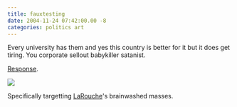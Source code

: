 ```yaml
---
title: fauxtesting
date: 2004-11-24 07:42:00.00 -8
categories: politics art
---
```

Every university has them and yes this country is better for it but it does get tiring. You corporate sellout babykiller satanist.

[Response](http://www.kellysaxman.com/pictures/2004/Seattle/UW/1122/RaLouche/RaLouche.html).

![](/images/Ralouche.jpg)

Specifically targetting [LaRouche](http://www.elsewhere.org/gallery/tinfoil-beanie)'s brainwashed masses.
